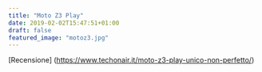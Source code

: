```yaml
---
title: "Moto Z3 Play"
date: 2019-02-02T15:47:51+01:00
draft: false
featured_image: "motoz3.jpg"
---
```


[Recensione] (https://www.techonair.it/moto-z3-play-unico-non-perfetto/)
